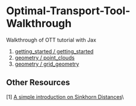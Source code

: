 # Optimal-Transport-Tool-Walkthrough
Walkthrough of OTT tutorial with Jax

1. [getting_started / getting_started](https://ott-jax.readthedocs.io/en/latest/tutorials/basic_ot_between_datasets.html)
2. [geometry / point_clouds](https://ott-jax.readthedocs.io/en/latest/tutorials/geometry/000_point_cloud.html)
3. [geometry / grid_geometry](https://ott-jax.readthedocs.io/en/latest/tutorials/geometry/100_grid.html)
## Other Resources
[1] [A simple introduction on Sinkhorn Distances](https://amsword.medium.com/a-simple-introduction-on-sinkhorn-distances-d01a4ef4f085)\

